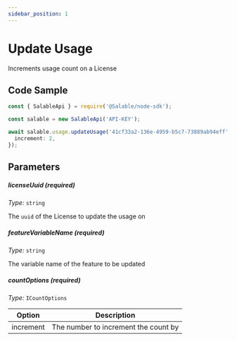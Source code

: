 ```yaml
---
sidebar_position: 1
---
```


# Update Usage

Increments usage count on a License

## Code Sample

```typescript
const { SalableApi } = require('@Salable/node-sdk');

const salable = new SalableApi('API-KEY');

await salable.usage.updateUsage('41cf33a2-136e-4959-b5c7-73889ab94eff', 'new-feature', {
  increment: 2,
});
```

## Parameters

##### licenseUuid (_required_)

_Type:_ `string`

The `uuid` of the License to update the usage on

##### featureVariableName (_required_)

_Type:_ `string`

The variable name of the feature to be updated

##### countOptions (_required_)

_Type:_ `ICountOptions`

| Option    | Description                          |
| --------- | ------------------------------------ |
| increment | The number to increment the count by |
